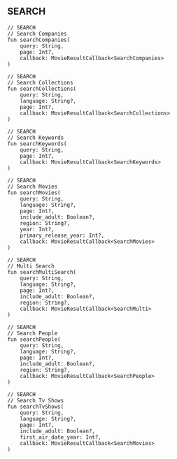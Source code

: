 ## SEARCH

    // SEARCH
    // Search Companies
    fun searchCompanies(
        query: String,
        page: Int?,
        callback: MovieResultCallback<SearchCompanies>
    )

    // SEARCH
    // Search Collections
    fun searchCollections(
        query: String,
        language: String?,
        page: Int?,
        callback: MovieResultCallback<SearchCollections>
    )

    // SEARCH
    // Search Keywords
    fun searchKeywords(
        query: String,
        page: Int?,
        callback: MovieResultCallback<SearchKeywords>
    )

    // SEARCH
    // Search Movies
    fun searchMovies(
        query: String,
        language: String?,
        page: Int?,
        include_adult: Boolean?,
        region: String?,
        year: Int?,
        primary_release_year: Int?,
        callback: MovieResultCallback<SearchMovies>
    )

    // SEARCH
    // Multi Search
    fun searchMultiSearch(
        query: String,
        language: String?,
        page: Int?,
        include_adult: Boolean?,
        region: String?,
        callback: MovieResultCallback<SearchMulti>
    )

    // SEARCH
    // Search People
    fun searchPeople(
        query: String,
        language: String?,
        page: Int?,
        include_adult: Boolean?,
        region: String?,
        callback: MovieResultCallback<SearchPeople>
    )

    // SEARCH
    // Search Tv Shows
    fun searchTvShows(
        query: String,
        language: String?,
        page: Int?,
        include_adult: Boolean?,
        first_air_date_year: Int?,
        callback: MovieResultCallback<SearchMovies>
    )
